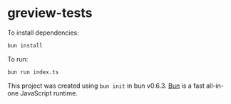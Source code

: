 # greview-tests

To install dependencies:

```bash
bun install
```

To run:

```bash
bun run index.ts
```

This project was created using `bun init` in bun v0.6.3. [Bun](https://bun.sh) is a fast all-in-one JavaScript runtime.
